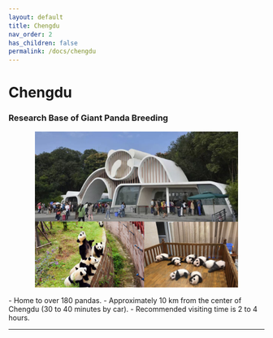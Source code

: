 ```yaml
---
layout: default
title: Chengdu
nav_order: 2
has_children: false
permalink: /docs/chengdu
---
```


# Chengdu

### Research Base of Giant Panda Breeding
<p>
    <center><img src="/assets/img/chengdu-panda-base.png" alt="drawing" width="400"/></center>
</p>
- Home to over 180 pandas. 
- Approximately 10 km from the center of Chengdu (30 to 40 minutes by car). 
- Recommended visiting time is 2 to 4 hours.

***
